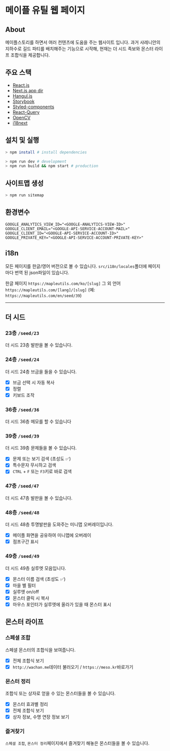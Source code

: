 # 메이플 유틸 웹 페이지

## About

메이플스토리를 하면서 여러 컨텐츠에 도움을 주는 웹사이트 입니다. 과거 샤레니안의 지하수로 길드 파티를 배치해주는 기능으로 시작해, 현재는 더 시드 족보와 몬스터 라이프 조합식을 제공합니다.

## 주요 스택

- [React.js](https://reactjs.org/)
- [Next.js app dir](https://nextjs.org/)
- [Hangul.js](https://github.com/e-/Hangul.js)
- [Storybook](https://storybook.js.org/)
- [Styled-components](https://styled-components.com/)
- [React-Query](https://tanstack.com/query/latest)
- [OpenCV](https://opencv.org/)
- [i18next](https://www.i18next.com/)

## 설치 및 실행

```sh
> npm install # install dependencies
```

```sh
> npm run dev # development
> npm run build && npm start # production
```

## 사이트맵 생성

```sh
> npm run sitemap
```

## 환경변수

```dotenv
GOOGLE_ANALYTICS_VIEW_ID="<GOOGLE-ANALYTICS-VIEW-ID>"
GOOGLE_CLIENT_EMAIL="<GOOGLE-API-SERVICE-ACCOUNT-MAIL>"
GOOGLE_CLIENT_ID="<GOOGLE-API-SERVICE-ACCOUNT-ID>"
GOOGLE_PRIVATE_KEY="<GOOGLE-API-SERVICE-ACCOUNT-PRIVATE-KEY>"
```

## i18n

모든 페이지를 한글/영어 버전으로 볼 수 있습니다.
`src/i18n/locales`폴더에 페이지 마다 번역 된 json파일이 있습니다.

한글 페이지 `https://mapleutils.com/ko/[slug]`
그 외 언어 `https://mapleutils.com/[lang]/[slug]` (예: `https://mapleutils.com/en/seed/39`)

---

## 더 시드

### 23층 `/seed/23`

더 시드 23층 발판을 볼 수 있습니다.

### 24층 `/seed/24`

더 시드 24층 브금을 들을 수 있습니다.

- [x] 브금 선택 시 자동 복사
- [x] 정렬
- [x] 키보드 조작

### 36층 `/seed/36`

더 시드 36층 메모를 할 수 있습니다

### 39층 `/seed/39`

더 시드 39층 문제들을 볼 수 있습니다.

- [x] 문제 또는 보기 검색 (초성도 ✅)
- [x] 특수문자 무시하고 검색
- [x] `CTRL` + `F` 또는 `F3`키로 바로 검색

### 47층 `/seed/47`

더 시드 47층 발판을 볼 수 있습니다.

### 48층 `/seed/48`

더 시드 48층 투명발판을 도와주는 미니맵 오버레이입니다.

- [x] 메이플 화면을 공유하여 미니맵에 오버레이
- [x] 점프구간 표시

### 49층 `/seed/49`

더 시드 49층 실루엣 모음입니다.

- [x] 몬스터 이름 검색 (초성도 ✅)
- [x] 마을 별 필터
- [x] 실루엣 on/off
- [x] 몬스터 클릭 시 복사
- [x] 마우스 포인터가 실루엣에 올라가 있을 때 몬스터 표시

## 몬스터 라이프

### 스페셜 조합

스페셜 몬스터의 조합식을 보여줍니다.

- [x] 전체 조합식 보기
- [x] `http://wachan.me`데이터 불러오기 / `https://meso.kr`바로가기

### 몬스터 정리

조합식 또는 상자로 얻을 수 있는 몬스터들을 볼 수 있습니다.

- [x] 몬스터 효과별 정리
- [x] 전체 조합식 보기
- [x] 상자 정보, 수명 연장 정보 보기

### 즐겨찾기

`스페셜 조합`, `몬스터 정리`페이지에서 즐겨찾기 해놓은 몬스터들을 볼 수 있습니다.
